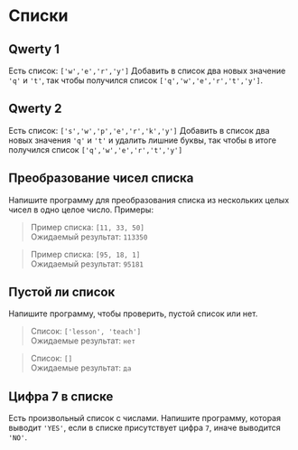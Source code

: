 # Списки

## Qwerty 1

Есть список: `['w','e','r','y']`
Добавить в список два новых значение `'q'` и `'t'`, так чтобы получился список `['q','w','e','r','t','y']`.

## Qwerty 2

Есть список: `['s','w','p','e','r','k','y']`
Добавить в список два новых значения `'q'` и `'t'` и удалить лишние буквы, так чтобы в итоге
получился список `['q','w','e','r','t','y']`

## Преобразование чисел списка

Напишите программу для преобразования списка из нескольких целых чисел в одно целое число. Примеры:

> Пример списка: `[11, 33, 50]`  
> Ожидаемый результат: `113350`

> Пример списка: `[95, 18, 1]`  
> Ожидаемый результат: `95181`

## Пустой ли список

Напишите программу, чтобы проверить, пустой список или нет.

> Список: `['lesson', 'teach']`  
> Ожидаемые результат: `нет`

> Список: `[]`  
> Ожидаемые результат: `да`

## Цифра 7 в списке

Есть произвольный список с числами.
Напишите программу, которая выводит `'YES'`, если в списке присутствует цифра `7`, иначе выводится `'NO'`.